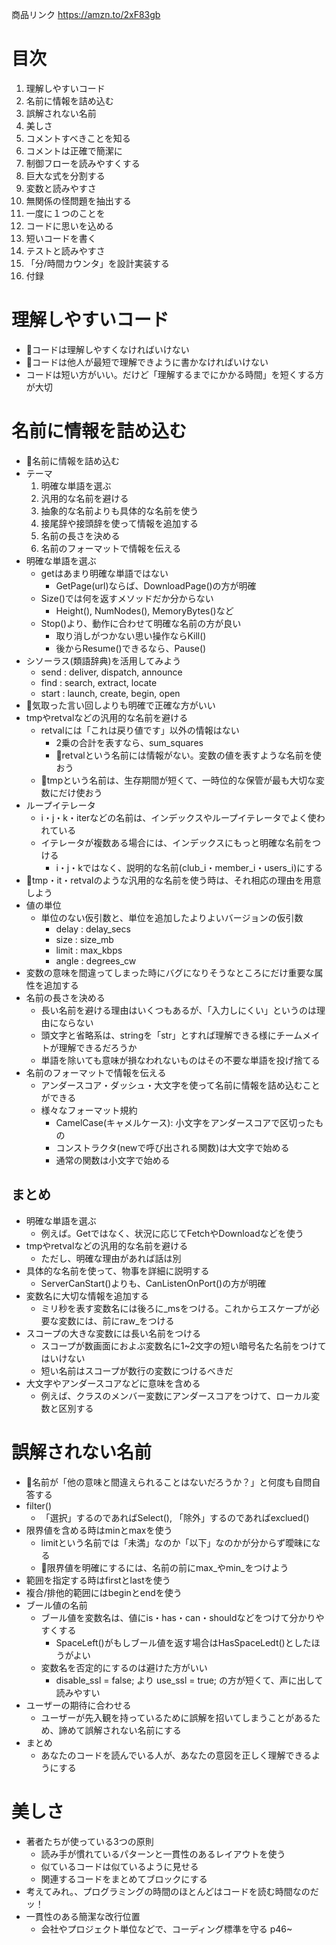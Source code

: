 商品リンク
https://amzn.to/2xF83gb

# 目次
1. 理解しやすいコード
2. 名前に情報を詰め込む
3. 誤解されない名前
4. 美しさ
5. コメントすべきことを知る
6. コメントは正確で簡潔に
7. 制御フローを読みやすくする
8. 巨大な式を分割する
9. 変数と読みやすさ
10. 無関係の怪問題を抽出する
11. 一度に１つのことを
12. コードに思いを込める
13. 短いコードを書く
14. テストと読みやすさ
15. 「分/時間カウンタ」を設計実装する
16. 付録

# 理解しやすいコード
- 🔑コードは理解しやすくなければいけない
- 🔑コードは他人が最短で理解できように書かなければいけない
- コードは短い方がいい。だけど「理解するまでにかかる時間」を短くする方が大切

# 名前に情報を詰め込む
- 🔑名前に情報を詰め込む
- テーマ
  1. 明確な単語を選ぶ
  2. 汎用的な名前を避ける
  3. 抽象的な名前よりも具体的な名前を使う
  4. 接尾辞や接頭辞を使って情報を追加する
  5. 名前の長さを決める
  6. 名前のフォーマットで情報を伝える
- 明確な単語を選ぶ
  - getはあまり明確な単語ではない
    - GetPage(url)ならば、DownloadPage()の方が明確
  - Size()では何を返すメソッドだか分からない
    - Height(), NumNodes(), MemoryBytes()など
  - Stop()より、動作に合わせて明確な名前の方が良い
    - 取り消しがつかない思い操作ならKill()
    - 後からResume()できるなら、Pause()
- シソーラス(類語辞典)を活用してみよう
  - send : deliver, dispatch, announce
  - find : search, extract, locate
  - start : launch, create, begin, open
- 🔑気取った言い回しよりも明確で正確な方がいい
- tmpやretvalなどの汎用的な名前を避ける
  - retvalには「これは戻り値です」以外の情報はない
    - 2乗の合計を表すなら、sum_squares
    - 💬retvalという名前には情報がない。変数の値を表すような名前を使おう
  - 💬tmpという名前は、生存期間が短くて、一時位的な保管が最も大切な変数にだけ使おう
- ループイテレータ
  - i・j・k・iterなどの名前は、インデックスやループイテレータでよく使われている
  - イテレータが複数ある場合には、インデックスにもっと明確な名前をつける
    - i・j・kではなく、説明的な名前(club_i・member_i・users_i)にする
- 💬tmp・it・retvalのような汎用的な名前を使う時は、それ相応の理由を用意しよう
- 値の単位
  - 単位のない仮引数と、単位を追加したよりよいバージョンの仮引数
    - delay : delay_secs
    - size : size_mb
    - limit : max_kbps
    - angle : degrees_cw
- 変数の意味を間違ってしまった時にバグになりそうなところにだけ重要な属性を追加する
- 名前の長さを決める
  - 長い名前を避ける理由はいくつもあるが、「入力しにくい」というのは理由にならない
  - 頭文字と省略系は、stringを「str」とすれば理解できる様にチームメイトが理解できるだろうか
  - 単語を除いても意味が損なわれないものはその不要な単語を投げ捨てる
- 名前のフォーマットで情報を伝える
  - アンダースコア・ダッシュ・大文字を使って名前に情報を詰め込むことができる
  - 様々なフォーマット規約
    - CamelCase(キャメルケース): 小文字をアンダースコアで区切ったもの
    - コンストラクタ(newで呼び出される関数)は大文字で始める
    - 通常の関数は小文字で始める
## まとめ
- 明確な単語を選ぶ
  - 例えば。Getではなく、状況に応じてFetchやDownloadなどを使う
- tmpやretvalなどの汎用的な名前を避ける
  - ただし、明確な理由があれば話は別
- 具体的な名前を使って、物事を詳細に説明する
  - ServerCanStart()よりも、CanListenOnPort()の方が明確
- 変数名に大切な情報を追加する
  - ミリ秒を表す変数名には後ろに_msをつける。これからエスケープが必要な変数には、前にraw_をつける
- スコープの大きな変数には長い名前をつける
  - スコープが数画面におよぶ変数名に1~2文字の短い暗号名た名前をつけてはいけない
  - 短い名前はスコープが数行の変数につけるべきだ
- 大文字やアンダースコアなどに意味を含める
  - 例えば、クラスのメンバー変数にアンダースコアをつけて、ローカル変数と区別する

# 誤解されない名前
- 🔑名前が「他の意味と間違えられることはないだろうか？」と何度も自問自答する
- filter()
  - 「選択」するのであればSelect(), 「除外」するのであればexclued()
- 限界値を含める時はminとmaxを使う
  - limitという名前では「未満」なのか「以下」なのかが分からず曖昧になる
  - 💬限界値を明確にするには、名前の前にmax_やmin_をつけよう
- 範囲を指定する時はfirstとlastを使う
- 複合/排他的範囲にはbeginとendを使う
- ブール値の名前
  - ブール値を変数名は、値にis・has・can・shouldなどをつけて分かりやすくする
    - SpaceLeft()がもしブール値を返す場合はHasSpaceLedt()としたほうがよい
  - 変数名を否定的にするのは避けた方がいい
    - disable_ssl = false; より use_ssl = true; の方が短くて、声に出して読みやすい
- ユーザーの期待に合わせる
  - ユーザーが先入観を持っているために誤解を招いてしまうことがあるため、諦めて誤解されない名前にする
- まとめ
  - あなたのコードを読んでいる人が、あなたの意図を正しく理解できるようにする

# 美しさ
- 著者たちが使っている3つの原則
  - 読み手が慣れているパターンと一貫性のあるレイアウトを使う
  - 似ているコードは似ているように見せる
  - 関連するコードをまとめてブロックにする
- 考えてみれ。、プログラミングの時間のほとんどはコードを読む時間なのだッ！
- 一貫性のある簡潔な改行位置
  - 会社やプロジェクト単位などで、コーディング標準を守る
  p46~

